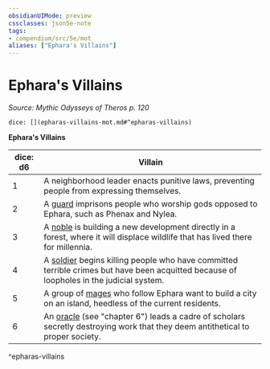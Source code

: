 ```yaml
---
obsidianUIMode: preview
cssclasses: json5e-note
tags:
- compendium/src/5e/mot
aliases: ["Ephara's Villains"]
---
```

# Ephara's Villains
*Source: Mythic Odysseys of Theros p. 120* 

`dice: [](epharas-villains-mot.md#^epharas-villains)`

**Ephara's Villains**

| dice: d6 | Villain |
|----------|---------|
| 1 | A neighborhood leader enacts punitive laws, preventing people from expressing themselves. |
| 2 | A [guard](compendium/bestiary/humanoid/guard.md) imprisons people who worship gods opposed to Ephara, such as Phenax and Nylea. |
| 3 | A [noble](compendium/bestiary/humanoid/noble.md) is building a new development directly in a forest, where it will displace wildlife that has lived there for millennia. |
| 4 | A [soldier](compendium/bestiary/humanoid/soldier-ggr.md) begins killing people who have committed terrible crimes but have been acquitted because of loopholes in the judicial system. |
| 5 | A group of [mages](compendium/bestiary/humanoid/mage.md) who follow Ephara want to build a city on an island, heedless of the current residents. |
| 6 | An [oracle](compendium/bestiary/humanoid/oracle-mot.md) (see "chapter 6") leads a cadre of scholars secretly destroying work that they deem antithetical to proper society. |
^epharas-villains
